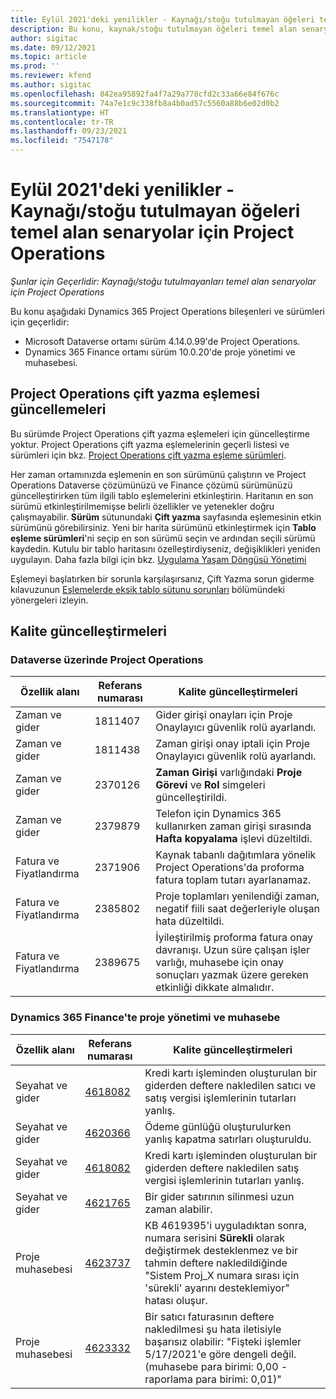 ```yaml
---
title: Eylül 2021'deki yenilikler - Kaynağı/stoğu tutulmayan öğeleri temel alan senaryolar için Project Operations
description: Bu konu, kaynak/stoğu tutulmayan öğeleri temel alan senaryolar için Project Operations Eylül 2021 sürümünde yer alan kalite güncelleştirmeleri hakkında bilgi sağlar.
author: sigitac
ms.date: 09/12/2021
ms.topic: article
ms.prod: ''
ms.reviewer: kfend
ms.author: sigitac
ms.openlocfilehash: 842ea95892fa4f7a29a778cfd2c33a66e84f676c
ms.sourcegitcommit: 74a7e1c9c338fb8a4b0ad57c5560a88b6e02d0b2
ms.translationtype: HT
ms.contentlocale: tr-TR
ms.lasthandoff: 09/23/2021
ms.locfileid: "7547178"
---
```

# <a name="whats-new-september-2021---project-operations-for-resourcenon-stocked-based-scenarios"></a>Eylül 2021'deki yenilikler - Kaynağı/stoğu tutulmayan öğeleri temel alan senaryolar için Project Operations

*Şunlar için Geçerlidir: Kaynağı/stoğu tutulmayanları temel alan senaryolar için Project Operations*

Bu konu aşağıdaki Dynamics 365 Project Operations bileşenleri ve sürümleri için geçerlidir:

   - Microsoft Dataverse ortamı sürüm 4.14.0.99'de Project Operations.
   - Dynamics 365 Finance ortamı sürüm 10.0.20'de proje yönetimi ve muhasebesi.

## <a name="project-operations-dual-write-maps-updates"></a>Project Operations çift yazma eşlemesi güncellemeleri

Bu sürümde Project Operations çift yazma eşlemeleri için güncelleştirme yoktur. Project Operations çift yazma eşlemelerinin geçerli listesi ve sürümleri için bkz. [Project Operations çift yazma eşleme sürümleri](../environment/resource-dual-write-maps.md).

Her zaman ortamınızda eşlemenin en son sürümünü çalıştırın ve Project Operations Dataverse çözümünüzü ve Finance çözümü sürümünüzü güncelleştirirken tüm ilgili tablo eşlemelerini etkinleştirin. Haritanın en son sürümü etkinleştirilmemişse belirli özellikler ve yetenekler doğru çalışmayabilir. **Sürüm** sütunundaki **Çift yazma** sayfasında eşlemesinin etkin sürümünü görebilirsiniz. Yeni bir harita sürümünü etkinleştirmek için **Tablo eşleme sürümleri**'ni seçip en son sürümü seçin ve ardından seçili sürümü kaydedin. Kutulu bir tablo haritasını özelleştirdiyseniz, değişiklikleri yeniden uygulayın. Daha fazla bilgi için bkz. [Uygulama Yaşam Döngüsü Yönetimi](/dynamics365/fin-ops-core/dev-itpro/data-entities/dual-write/app-lifecycle-management)

Eşlemeyi başlatırken bir sorunla karşılaşırsanız, Çift Yazma sorun giderme kılavuzunun [Eşlemelerde eksik tablo sütunu sorunları](/dynamics365/fin-ops-core/dev-itpro/data-entities/dual-write/dual-write-troubleshooting-finops-upgrades#missing-table-columns-issue-on-maps) bölümündeki yönergeleri izleyin.

## <a name="quality-updates"></a>Kalite güncelleştirmeleri

### <a name="project-operations-on-dataverse"></a>Dataverse üzerinde Project Operations

| **Özellik alanı** | **Referans numarası** | **Kalite güncelleştirmeleri** |
| --- | --- | --- |
| Zaman ve gider | 1811407 | Gider girişi onayları için Proje Onaylayıcı güvenlik rolü ayarlandı. |
| Zaman ve gider | 1811438 | Zaman girişi onay iptali için Proje Onaylayıcı güvenlik rolü ayarlandı. |
| Zaman ve gider | 2370126 | **Zaman Girişi** varlığındaki **Proje Görevi** ve **Rol** simgeleri güncelleştirildi. |
| Zaman ve gider | 2379879 | Telefon için Dynamics 365 kullanırken zaman girişi sırasında **Hafta kopyalama** işlevi düzeltildi. |
| Fatura ve Fiyatlandırma | 2371906 | Kaynak tabanlı dağıtımlara yönelik Project Operations'da proforma fatura toplam tutarı ayarlanamaz. |
| Fatura ve Fiyatlandırma | 2385802 | Proje toplamları yenilendiği zaman, negatif fiili saat değerleriyle oluşan hata düzeltildi. |
| Fatura ve Fiyatlandırma | 2389675 | İyileştirilmiş proforma fatura onay davranışı. Uzun süre çalışan işler varlığı, muhasebe için onay sonuçları yazmak üzere gereken etkinliği dikkate almalıdır. |

### <a name="project-management-and-accounting-in-dynamics-365-finance"></a>Dynamics 365 Finance'te proje yönetimi ve muhasebe

| Özellik alanı | Referans numarası | Kalite güncelleştirmeleri |
| --- | --- | --- |
| Seyahat ve gider | [4618082](https://fix.lcs.dynamics.com/Issue/Details?kb=4618082&amp;bugId=583101&amp;dbType=3&amp;qc=9c85ac8ca1e5e9cd07fac9e9aa2cb0914724e28b86ad3339dacf7741f554c605) | Kredi kartı işleminden oluşturulan bir giderden deftere nakledilen satıcı ve satış vergisi işlemlerinin tutarları yanlış. |
| Seyahat ve gider | [4620366](https://fix.lcs.dynamics.com/Issue/Details?kb=4620366&amp;bugId=579485&amp;dbType=3&amp;qc=e864789bd95505ea624c537d585bf113c2de60b97c88439d44693dbd85aa8e92) | Ödeme günlüğü oluşturulurken yanlış kapatma satırları oluşturuldu. |
| Seyahat ve gider | [4618082](https://fix.lcs.dynamics.com/Issue/Details?kb=4618082&amp;bugId=583101&amp;dbType=3&amp;qc=9c85ac8ca1e5e9cd07fac9e9aa2cb0914724e28b86ad3339dacf7741f554c605) | Kredi kartı işleminden oluşturulan bir giderden deftere nakledilen satış vergisi işlemlerinin tutarları yanlış. |
| Seyahat ve gider | [4621765](https://fix.lcs.dynamics.com/Issue/Details?kb=4621765&amp;bugId=587306&amp;dbType=3&amp;qc=6fbfad0123d4e95eaf8d5a5a2f6c354577c991b7905c852ab02d1f94e728a876) | Bir gider satırının silinmesi uzun zaman alabilir. |
| Proje muhasebesi | [4623737](https://fix.lcs.dynamics.com/Issue/Details?kb=4623737&amp;bugId=598109&amp;dbType=3&amp;qc=4101fc5865201e21815299f2ff11ae46d5d5370510868df86c25ee09a8ca1a0c) | KB 4619395'i uyguladıktan sonra, numara serisini **Sürekli** olarak değiştirmek desteklenmez ve bir tahmin deftere nakledildiğinde "Sistem Proj_X numara sırası için 'sürekli' ayarını desteklemiyor" hatası oluşur. |
| Proje muhasebesi | [4623332](https://fix.lcs.dynamics.com/Issue/Details?kb=4623332&amp;bugId=586034&amp;dbType=3&amp;qc=2f64bb1977c4a9c9dd2ce9de7e72230b86eca14b6295c5bbfb614ea97ad81caf) | Bir satıcı faturasının deftere nakledilmesi şu hata iletisiyle başarısız olabilir: "Fişteki işlemler 5/17/2021'e göre dengeli değil. (muhasebe para birimi: 0,00 - raporlama para birimi: 0,01)" |
